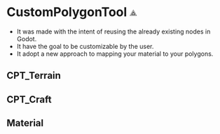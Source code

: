 # CustomPolygonTool ![icon](addons/custom_polygon_tool/icons/cpt_icon.png)
- It was made with the intent of reusing the already existing nodes in Godot.
- It have the goal to be customizable by the user.
- It adopt a new approach to mapping your material to your polygons.
## CPT_Terrain
## CPT_Craft
## Material
